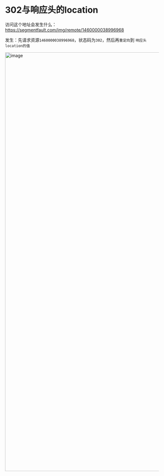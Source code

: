 # 302与响应头的location

访问这个地址会发生什么：https://segmentfault.com/img/remote/1460000038996968

发生：先请求资源`1460000038996968`，状态码为`302`，然后再`重定向`到 `响应头location的值`


<img width="1374" alt="image" src="https://user-images.githubusercontent.com/74364990/173826987-f6975b93-01f7-471e-b683-9692e49b4903.png">





